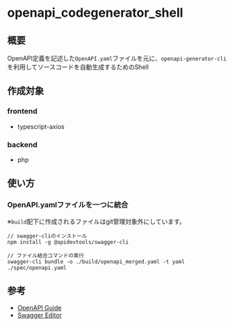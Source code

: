 # openapi_codegenerator_shell

## 概要
OpenAPI定義を記述した`OpenAPI.yaml`ファイルを元に、`openapi-generator-cli`を利用してソースコードを自動生成するためのShell

## 作成対象
### frontend
- typescript-axios

### backend
- php

## 使い方
### OpenAPI.yamlファイルを一つに統合
※`build`配下に作成されるファイルはgit管理対象外にしています。

```
// swagger-cliのインストール
npm install -g @apidevtools/swagger-cli

// ファイル結合コマンドの実行
swagger-cli bundle -o ./build/openapi_merged.yaml -t yaml ./spec/openapi.yaml
```

## 参考
- [OpenAPI Guide](https://swagger.io/docs/specification/v3_0/about/)
- [Swagger Editor](https://editor-next.swagger.io/)
